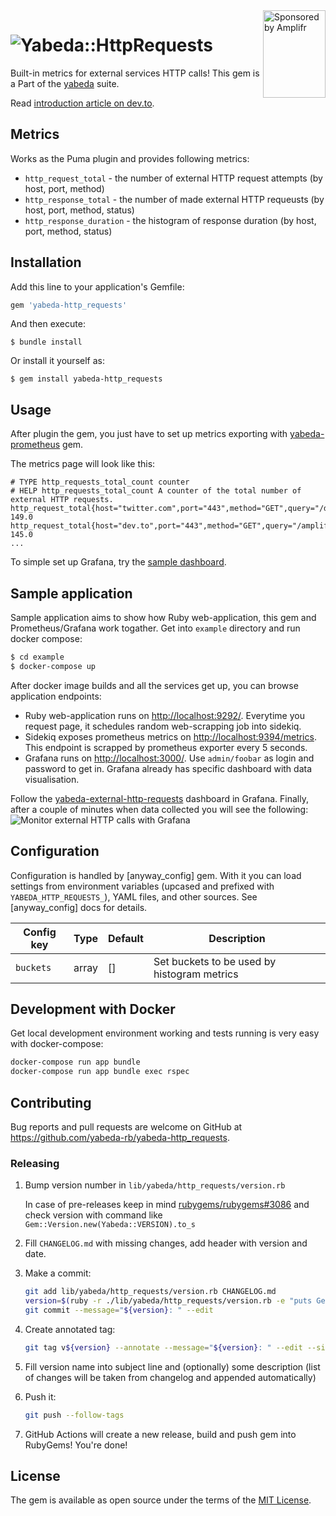 <a href="https://amplifr.com/?utm_source=yabeda-http_requests">
  <img width="100" height="140" align="right"
    alt="Sponsored by Amplifr" src="https://amplifr-direct.s3-eu-west-1.amazonaws.com/social_images/image/37b580d9-3668-4005-8d5a-137de3a3e77c.png" />
</a>

# ![Yabeda::HttpRequests](./yabeda-http_requests-logo.png)

Built-in metrics for external services HTTP calls! This gem is a Part of the [yabeda](https://github.com/yabeda-rb/yabeda) suite.

Read [introduction article on dev.to](https://dev.to/dsalahutdinov/monitoring-external-services-with-prometheus-and-grafana-5eh6).

## Metrics

Works as the Puma plugin and provides following metrics:
 - `http_request_total` - the number of external HTTP request attempts (by host, port, method)
 - `http_response_total` - the number of made external HTTP requeusts (by host, port, method, status)
 - `http_response_duration` - the histogram of response duration (by host, port, method, status)

## Installation

Add this line to your application's Gemfile:

```ruby
gem 'yabeda-http_requests'
```

And then execute:

    $ bundle install

Or install it yourself as:

    $ gem install yabeda-http_requests

## Usage

After plugin the gem, you just have to set up metrics exporting with [yabeda-prometheus](https://github.com/yabeda-rb/yabeda-prometheus) gem.

The metrics page will look like this:

```
# TYPE http_requests_total_count counter
# HELP http_requests_total_count A counter of the total number of external HTTP requests.
http_request_total{host="twitter.com",port="443",method="GET",query="/dsalahutdinov1"} 149.0
http_request_total{host="dev.to",port="443",method="GET",query="/amplifr"} 145.0
...
```

To simple set up Grafana, try the [sample dashboard](https://github.com/yabeda-rb/yabeda-http_requests/blob/master/example/grafana/provisioning/dashboards/yabeda-http_requests.json).

## Sample application

Sample application aims to show how Ruby web-application, this gem and Prometheus/Grafana work togather.
Get into `example` directory and run docker compose:

```sh
$ cd example
$ docker-compose up
```

After docker image builds and all the services get up, you can browse application endpoints:
 - Ruby web-application runs on [http://localhost:9292/](http://localhost:9292/). Everytime you request page, it schedules random web-scrapping job into sidekiq.
 - Sidekiq exposes prometheus metrics on [http://localhost:9394/metrics](http://localhost:9394/metrics). This endpoint is scrapped by prometheus exporter every 5 seconds.
 - Grafana runs on [http://localhost:3000/](http://localhost:3000/). Use `admin/foobar` as login and password to get in. Grafana already has specific dashboard with data visualisation.

Follow the [yabeda-external-http-requests](http://localhost:3000/d/OGd-oEXWz/yabeda-external-http-requests?orgId=1&refresh=5s) dashboard in Grafana.
Finally, after a couple of minutes when data collected you will see the following:
![Monitor external HTTP calls with Grafana](docs/dashboard.png)

## Configuration

Configuration is handled by [anyway_config] gem. With it you can load settings from environment variables (upcased and prefixed with `YABEDA_HTTP_REQUESTS_`), YAML files, and other sources. See [anyway_config] docs for details.

| Config key | Type  | Default | Description                                 |
| -----------| ----- | ------- | ------------------------------------------- |
| `buckets`  | array | []      | Set buckets to be used by histogram metrics |

## Development with Docker

Get local development environment working and tests running is very easy with docker-compose:
```bash
docker-compose run app bundle
docker-compose run app bundle exec rspec
```

## Contributing

Bug reports and pull requests are welcome on GitHub at https://github.com/yabeda-rb/yabeda-http_requests.

### Releasing

1. Bump version number in `lib/yabeda/http_requests/version.rb`

   In case of pre-releases keep in mind [rubygems/rubygems#3086](https://github.com/rubygems/rubygems/issues/3086) and check version with command like `Gem::Version.new(Yabeda::VERSION).to_s`

2. Fill `CHANGELOG.md` with missing changes, add header with version and date.

3. Make a commit:

   ```sh
   git add lib/yabeda/http_requests/version.rb CHANGELOG.md
   version=$(ruby -r ./lib/yabeda/http_requests/version.rb -e "puts Gem::Version.new(Yabeda::HttpRequests::VERSION)")
   git commit --message="${version}: " --edit
   ```

4. Create annotated tag:

   ```sh
   git tag v${version} --annotate --message="${version}: " --edit --sign
   ```

5. Fill version name into subject line and (optionally) some description (list of changes will be taken from changelog and appended automatically)

6. Push it:

   ```sh
   git push --follow-tags
   ```

7. GitHub Actions will create a new release, build and push gem into RubyGems! You're done!

## License

The gem is available as open source under the terms of the [MIT License](https://opensource.org/licenses/MIT).
